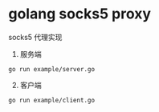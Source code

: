 # golang socks5 proxy

socks5 代理实现

1. 服务端

```shell script
go run example/server.go
```

2. 客户端

```shell script
go run example/client.go
```
